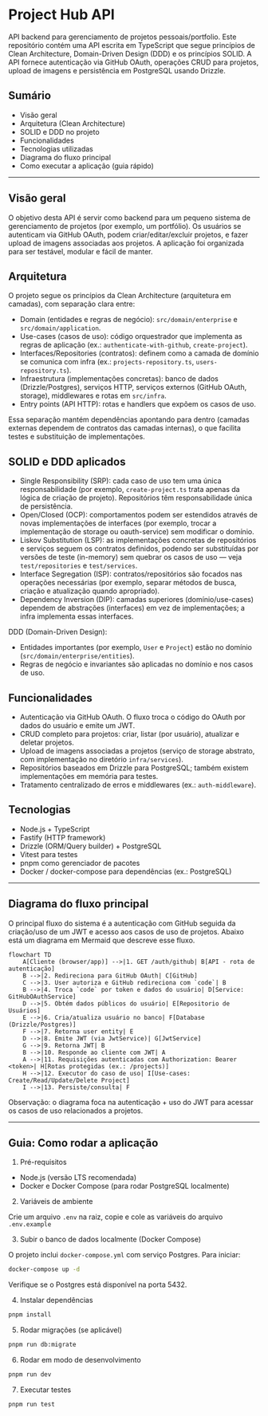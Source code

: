 # Project Hub API

API backend para gerenciamento de projetos pessoais/portfolio. Este repositório contém uma API escrita em TypeScript que segue princípios de Clean Architecture, Domain-Driven Design (DDD) e os princípios SOLID. A API fornece autenticação via GitHub OAuth, operações CRUD para projetos, upload de imagens e persistência em PostgreSQL usando Drizzle.

## Sumário

- Visão geral
- Arquitetura (Clean Architecture)
- SOLID e DDD no projeto
- Funcionalidades
- Tecnologias utilizadas
- Diagrama do fluxo principal
- Como executar a aplicação (guia rápido)

---

## Visão geral

O objetivo desta API é servir como backend para um pequeno sistema de gerenciamento de projetos (por exemplo, um portfólio). Os usuários se autenticam via GitHub OAuth, podem criar/editar/excluir projetos, e fazer upload de imagens associadas aos projetos. A aplicação foi organizada para ser testável, modular e fácil de manter.

## Arquitetura

O projeto segue os princípios da Clean Architecture (arquitetura em camadas), com separação clara entre:
- Domain (entidades e regras de negócio): `src/domain/enterprise` e `src/domain/application`.
- Use-cases (casos de uso): código orquestrador que implementa as regras de aplicação (ex.: `authenticate-with-github`, `create-project`).
- Interfaces/Repositories (contratos): definem como a camada de domínio se comunica com infra (ex.: `projects-repository.ts`, `users-repository.ts`).
- Infraestrutura (implementações concretas): banco de dados (Drizzle/Postgres), serviços HTTP, serviços externos (GitHub OAuth, storage), middlewares e rotas em `src/infra`.
- Entry points (API HTTP): rotas e handlers que expõem os casos de uso.

Essa separação mantém dependências apontando para dentro (camadas externas dependem de contratos das camadas internas), o que facilita testes e substituição de implementações.

## SOLID e DDD aplicados

- Single Responsibility (SRP): cada caso de uso tem uma única responsabilidade (por exemplo, `create-project.ts` trata apenas da lógica de criação de projeto). Repositórios têm responsabilidade única de persistência.
- Open/Closed (OCP): comportamentos podem ser estendidos através de novas implementações de interfaces (por exemplo, trocar a implementação de storage ou oauth-service) sem modificar o domínio.
- Liskov Substitution (LSP): as implementações concretas de repositórios e serviços seguem os contratos definidos, podendo ser substituídas por versões de teste (in-memory) sem quebrar os casos de uso — veja `test/repositories` e `test/services`.
- Interface Segregation (ISP): contratos/repositórios são focados nas operações necessárias (por exemplo, separar métodos de busca, criação e atualização quando apropriado).
- Dependency Inversion (DIP): camadas superiores (domínio/use-cases) dependem de abstrações (interfaces) em vez de implementações; a infra implementa essas interfaces.

DDD (Domain-Driven Design):

- Entidades importantes (por exemplo, `User` e `Project`) estão no domínio (`src/domain/enterprise/entities`).
- Regras de negócio e invariantes são aplicadas no domínio e nos casos de uso.

## Funcionalidades

- Autenticação via GitHub OAuth. O fluxo troca o código do OAuth por dados do usuário e emite um JWT.
- CRUD completo para projetos: criar, listar (por usuário), atualizar e deletar projetos.
- Upload de imagens associadas a projetos (serviço de storage abstrato, com implementação no diretório `infra/services`).
- Repositórios baseados em Drizzle para PostgreSQL; também existem implementações em memória para testes.
- Tratamento centralizado de erros e middlewares (ex.: `auth-middleware`).

## Tecnologias

- Node.js + TypeScript
- Fastify (HTTP framework)
- Drizzle (ORM/Query builder) + PostgreSQL
- Vitest para testes
- pnpm como gerenciador de pacotes
- Docker / docker-compose para dependências (ex.: PostgreSQL)

---

## Diagrama do fluxo principal

O principal fluxo do sistema é a autenticação com GitHub seguida da criação/uso de um JWT e acesso aos casos de uso de projetos. Abaixo está um diagrama em Mermaid que descreve esse fluxo.

```mermaid
flowchart TD
	A[Cliente (browser/app)] -->|1. GET /auth/github| B[API - rota de autenticação]
	B -->|2. Redireciona para GitHub OAuth| C[GitHub]
	C -->|3. User autoriza e GitHub redireciona com `code`| B
	B -->|4. Troca `code` por token e dados do usuário| D[Service: GitHubOAuthService]
	D -->|5. Obtém dados públicos do usuário| E[Repositorio de Usuários]
	E -->|6. Cria/atualiza usuário no banco| F[Database (Drizzle/Postgres)]
	F -->|7. Retorna user entity| E
	D -->|8. Emite JWT (via JwtService)| G[JwtService]
	G -->|9. Retorna JWT| B
	B -->|10. Responde ao cliente com JWT| A
	A -->|11. Requisições autenticadas com Authorization: Bearer <token>| H[Rotas protegidas (ex.: /projects)]
	H -->|12. Executor do caso de uso| I[Use-cases: Create/Read/Update/Delete Project]
	I -->|13. Persiste/consulta| F
```

Observação: o diagrama foca na autenticação + uso do JWT para acessar os casos de uso relacionados a projetos.

---

## Guia: Como rodar a aplicação

1) Pré-requisitos

- Node.js (versão LTS recomendada)
- Docker e Docker Compose (para rodar PostgreSQL localmente)

2) Variáveis de ambiente

Crie um arquivo `.env` na raiz, copie e cole as variáveis do arquivo `.env.example`

3) Subir o banco de dados localmente (Docker Compose)

O projeto inclui `docker-compose.yml` com serviço Postgres. Para iniciar:

```bash
docker-compose up -d
```

Verifique se o Postgres está disponível na porta 5432.

4) Instalar dependências

```bash
pnpm install
```

5) Rodar migrações (se aplicável)


```bash
pnpm run db:migrate
```


6) Rodar em modo de desenvolvimento

```bash
pnpm run dev
```

7) Executar testes

```bash
pnpm run test
```
